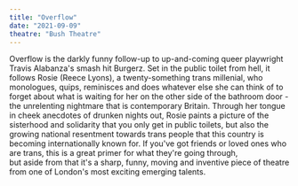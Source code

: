 ```yaml
---
title: "Overflow"
date: "2021-09-09"
theatre: "Bush Theatre"
---
```


Overflow is the darkly funny follow-up to
up-and-coming queer playwright
Travis Alabanza's smash hit
Burgerz. Set in the public toilet
from hell, it follows Rosie (Reece
Lyons), a twenty-something
trans millenial, who monologues,
quips, reminisces and does
whatever else she can think of
to forget about what is waiting
for her on the other side of the
bathroom door - the unrelenting
nightmare that is contemporary
Britain.
Through her tongue in cheek
anecdotes of drunken nights
out, Rosie paints a picture of
the sisterhood and solidarity
that you only get in public toilets, but also the growing
national resentment towards
trans people that this country
is becoming internationally
known for. If you've got friends
or loved ones who are trans,
this is a great primer for what they're going through,  
but aside from that it's a sharp,
funny, moving and inventive
piece of theatre from one of
London's most exciting emerging talents.
